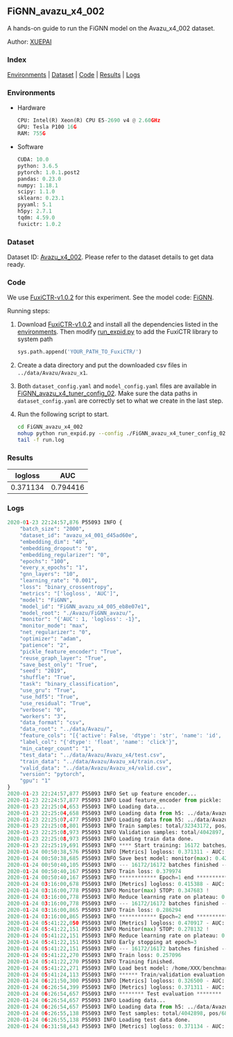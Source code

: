 ## FiGNN_avazu_x4_002

A hands-on guide to run the FiGNN model on the Avazu_x4_002 dataset.

Author: [XUEPAI](https://github.com/xue-pai)

### Index
[Environments](#Environments) | [Dataset](#Dataset) | [Code](#Code) | [Results](#Results) | [Logs](#Logs)

### Environments
+ Hardware

  ```python
  CPU: Intel(R) Xeon(R) CPU E5-2690 v4 @ 2.60GHz
  GPU: Tesla P100 16G
  RAM: 755G

  ```

+ Software

  ```python
  CUDA: 10.0
  python: 3.6.5
  pytorch: 1.0.1.post2
  pandas: 0.23.0
  numpy: 1.18.1
  scipy: 1.1.0
  sklearn: 0.23.1
  pyyaml: 5.1
  h5py: 2.7.1
  tqdm: 4.59.0
  fuxictr: 1.0.2
  ```

### Dataset
Dataset ID: [Avazu_x4_002](https://github.com/openbenchmark/BARS/blob/master/ctr_prediction/datasets/Avazu/README.md#Avazu_x4_002). Please refer to the dataset details to get data ready.

### Code

We use [FuxiCTR-v1.0.2](https://github.com/xue-pai/FuxiCTR/tree/v1.0.2) for this experiment. See the model code: [FiGNN](https://github.com/xue-pai/FuxiCTR/blob/v1.0.2/fuxictr/pytorch/models/FiGNN.py).

Running steps:

1. Download [FuxiCTR-v1.0.2](https://github.com/xue-pai/FuxiCTR/archive/refs/tags/v1.0.2.zip) and install all the dependencies listed in the [environments](#environments). Then modify [run_expid.py](./run_expid.py#L5) to add the FuxiCTR library to system path
    
    ```python
    sys.path.append('YOUR_PATH_TO_FuxiCTR/')
    ```

2. Create a data directory and put the downloaded csv files in `../data/Avazu/Avazu_x1`.

3. Both `dataset_config.yaml` and `model_config.yaml` files are available in [FiGNN_avazu_x4_tuner_config_02](./FiGNN_avazu_x4_tuner_config_02). Make sure the data paths in `dataset_config.yaml` are correctly set to what we create in the last step.

4. Run the following script to start.

    ```bash
    cd FiGNN_avazu_x4_002
    nohup python run_expid.py --config ./FiGNN_avazu_x4_tuner_config_02 --expid FiGNN_avazu_x4_005_918ee532 --gpu 0 > run.log &
    tail -f run.log
    ```

### Results

| logloss | AUC  |
|:--------------------:|:--------------------:|
| 0.371134 | 0.794416  |


### Logs
```python
2020-01-23 22:24:57,876 P55093 INFO {
    "batch_size": "2000",
    "dataset_id": "avazu_x4_001_d45ad60e",
    "embedding_dim": "40",
    "embedding_dropout": "0",
    "embedding_regularizer": "0",
    "epochs": "100",
    "every_x_epochs": "1",
    "gnn_layers": "10",
    "learning_rate": "0.001",
    "loss": "binary_crossentropy",
    "metrics": "['logloss', 'AUC']",
    "model": "FiGNN",
    "model_id": "FiGNN_avazu_x4_005_eb8e07e1",
    "model_root": "./Avazu/FiGNN_avazu/",
    "monitor": "{'AUC': 1, 'logloss': -1}",
    "monitor_mode": "max",
    "net_regularizer": "0",
    "optimizer": "adam",
    "patience": "2",
    "pickle_feature_encoder": "True",
    "reuse_graph_layer": "True",
    "save_best_only": "True",
    "seed": "2019",
    "shuffle": "True",
    "task": "binary_classification",
    "use_gru": "True",
    "use_hdf5": "True",
    "use_residual": "True",
    "verbose": "0",
    "workers": "3",
    "data_format": "csv",
    "data_root": "../data/Avazu/",
    "feature_cols": "[{'active': False, 'dtype': 'str', 'name': 'id', 'type': 'categorical'}, {'active': True, 'dtype': 'str', 'name': 'hour', 'preprocess': 'convert_hour', 'type': 'categorical'}, {'active': True, 'dtype': 'str', 'name': ['C1', 'banner_pos', 'site_id', 'site_domain', 'site_category', 'app_id', 'app_domain', 'app_category', 'device_id', 'device_ip', 'device_model', 'device_type', 'device_conn_type', 'C14', 'C15', 'C16', 'C17', 'C18', 'C19', 'C20', 'C21'], 'type': 'categorical'}, {'active': True, 'dtype': 'str', 'name': 'weekday', 'preprocess': 'convert_weekday', 'type': 'categorical'}, {'active': True, 'dtype': 'str', 'name': 'weekend', 'preprocess': 'convert_weekend', 'type': 'categorical'}]",
    "label_col": "{'dtype': 'float', 'name': 'click'}",
    "min_categr_count": "1",
    "test_data": "../data/Avazu/Avazu_x4/test.csv",
    "train_data": "../data/Avazu/Avazu_x4/train.csv",
    "valid_data": "../data/Avazu/Avazu_x4/valid.csv",
    "version": "pytorch",
    "gpu": "1"
}
2020-01-23 22:24:57,877 P55093 INFO Set up feature encoder...
2020-01-23 22:24:57,877 P55093 INFO Load feature_encoder from pickle: ../data/Avazu/avazu_x4_001_d45ad60e/feature_encoder.pkl
2020-01-23 22:25:04,653 P55093 INFO Loading data...
2020-01-23 22:25:04,658 P55093 INFO Loading data from h5: ../data/Avazu/avazu_x4_001_d45ad60e/train.h5
2020-01-23 22:25:07,477 P55093 INFO Loading data from h5: ../data/Avazu/avazu_x4_001_d45ad60e/valid.h5
2020-01-23 22:25:08,801 P55093 INFO Train samples: total/32343172, pos/5492052, neg/26851120, ratio/16.98%
2020-01-23 22:25:08,973 P55093 INFO Validation samples: total/4042897, pos/686507, neg/3356390, ratio/16.98%
2020-01-23 22:25:08,973 P55093 INFO Loading train data done.
2020-01-23 22:25:19,691 P55093 INFO **** Start training: 16172 batches/epoch ****
2020-01-24 00:50:38,576 P55093 INFO [Metrics] logloss: 0.371311 - AUC: 0.794095
2020-01-24 00:50:38,685 P55093 INFO Save best model: monitor(max): 0.422783
2020-01-24 00:50:40,105 P55093 INFO --- 16172/16172 batches finished ---
2020-01-24 00:50:40,167 P55093 INFO Train loss: 0.379974
2020-01-24 00:50:40,167 P55093 INFO ************ Epoch=1 end ************
2020-01-24 03:16:00,678 P55093 INFO [Metrics] logloss: 0.415388 - AUC: 0.763071
2020-01-24 03:16:00,778 P55093 INFO Monitor(max) STOP: 0.347683 !
2020-01-24 03:16:00,778 P55093 INFO Reduce learning rate on plateau: 0.000100
2020-01-24 03:16:00,778 P55093 INFO --- 16172/16172 batches finished ---
2020-01-24 03:16:00,865 P55093 INFO Train loss: 0.286294
2020-01-24 03:16:00,865 P55093 INFO ************ Epoch=2 end ************
2020-01-24 05:41:22,050 P55093 INFO [Metrics] logloss: 0.470917 - AUC: 0.749049
2020-01-24 05:41:22,151 P55093 INFO Monitor(max) STOP: 0.278132 !
2020-01-24 05:41:22,151 P55093 INFO Reduce learning rate on plateau: 0.000010
2020-01-24 05:41:22,151 P55093 INFO Early stopping at epoch=3
2020-01-24 05:41:22,151 P55093 INFO --- 16172/16172 batches finished ---
2020-01-24 05:41:22,270 P55093 INFO Train loss: 0.257096
2020-01-24 05:41:22,270 P55093 INFO Training finished.
2020-01-24 05:41:22,271 P55093 INFO Load best model: /home/XXX/benchmarks/Avazu/FiGNN_avazu/avazu_x4_001_d45ad60e/FiGNN_avazu_x4_005_eb8e07e1_avazu_x4_001_d45ad60e_model.ckpt
2020-01-24 05:41:24,113 P55093 INFO ****** Train/validation evaluation ******
2020-01-24 06:21:50,300 P55093 INFO [Metrics] logloss: 0.326500 - AUC: 0.859686
2020-01-24 06:26:54,399 P55093 INFO [Metrics] logloss: 0.371311 - AUC: 0.794095
2020-01-24 06:26:54,657 P55093 INFO ******** Test evaluation ********
2020-01-24 06:26:54,657 P55093 INFO Loading data...
2020-01-24 06:26:54,657 P55093 INFO Loading data from h5: ../data/Avazu/avazu_x4_001_d45ad60e/test.h5
2020-01-24 06:26:55,138 P55093 INFO Test samples: total/4042898, pos/686507, neg/3356391, ratio/16.98%
2020-01-24 06:26:55,138 P55093 INFO Loading test data done.
2020-01-24 06:31:58,643 P55093 INFO [Metrics] logloss: 0.371134 - AUC: 0.794416

```

